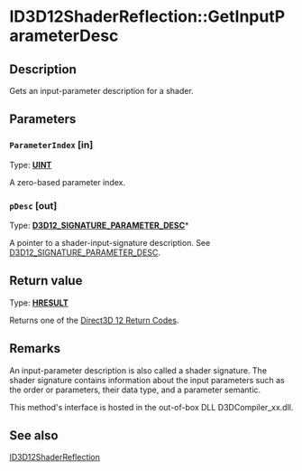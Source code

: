 # ID3D12ShaderReflection::GetInputParameterDesc

## Description

Gets an input-parameter description for a shader.

## Parameters

### `ParameterIndex` [in]

Type: **[UINT](https://learn.microsoft.com/windows/desktop/WinProg/windows-data-types)**

A zero-based parameter index.

### `pDesc` [out]

Type: **[D3D12_SIGNATURE_PARAMETER_DESC](https://learn.microsoft.com/windows/win32/api/d3d12shader/ns-d3d12shader-d3d12_signature_parameter_desc)***

A pointer to a shader-input-signature description. See [D3D12_SIGNATURE_PARAMETER_DESC](https://learn.microsoft.com/windows/win32/api/d3d12shader/ns-d3d12shader-d3d12_signature_parameter_desc).

## Return value

Type: **[HRESULT](https://learn.microsoft.com/windows/win32/com/structure-of-com-error-codes)**

Returns one of the [Direct3D 12 Return Codes](https://learn.microsoft.com/windows/desktop/direct3d12/d3d12-graphics-reference-returnvalues).

## Remarks

An input-parameter description is also called a shader signature.
The shader signature contains information about the input parameters such as the order or parameters, their data type, and a parameter semantic.

This method's interface is hosted in the out-of-box DLL D3DCompiler_xx.dll.

## See also

[ID3D12ShaderReflection](https://learn.microsoft.com/windows/desktop/api/d3d12shader/nn-d3d12shader-id3d12shaderreflection)